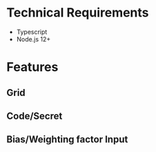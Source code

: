 # Technical Requirements
- Typescript
- Node.js 12+ 

# Features 
## Grid
## Code/Secret
## Bias/Weighting factor Input




